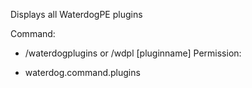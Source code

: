 Displays all WaterdogPE plugins

Command: 

- /waterdogplugins or /wdpl [pluginname]
Permission:

- waterdog.command.plugins
